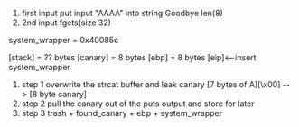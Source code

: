 1) first input
    put input "AAAA" into string 
    Goodbye len(8)
2) 2nd input
    fgets(size 32)

system_wrapper = 0x40085c

[stack] = ?? bytes
[canary] = 8 bytes
[ebp] = 8 bytes
[eip]<--insert system_wrapper

1) step 1
overwrite the strcat buffer and leak canary
[7 bytes of A][\x00] --> [8 byte canary]
2) step 2
pull the canary out of the puts output
and store for later
3) step 3
trash + found_canary + ebp + system_wrapper
